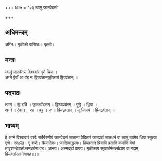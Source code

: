 +++
title = "०३ त्वामु जातवेदसं"

+++
## अधिमन्त्रम्
अग्निः। मृळीको वासिष्ठः। बृहती।

## मन्त्रः
त्वामु॑ जा॒तवे॑दसं वि॒श्ववा॑रं गृणे धि॒या ।  
अग्ने॑ दे॒वाँ आ व॑ह नः प्रि॒यव्र॑तान्मृळी॒काय॑ प्रि॒यव्र॑तान् ॥

## पदपाठः
त्वाम् । ऊं॒ इति॑ । जा॒तऽवे॑दसम् । वि॒श्वऽवा॑रम् । गृ॒णे॒ । धि॒या ।  
अग्ने॑ । दे॒वान् । आ । व॒ह॒ । नः॒ । प्रि॒यऽव्र॑तान् । मृ॒ळी॒काय॑ । प्रि॒यऽव्र॑तान् ॥

## भाष्यम्
हे अग्ने विश्वावारं वश्वैः सर्वैर्वरणीयं जातवेदसं जातानां वेदितारं जातप्रज्ञं जातधनं वा त्वामु त्वामेव धिया स्तुत्या गृणे। स्त्ॐइ। गॄ शब्दे। क्रैयादिकः। प्वादित्वाद्ध्रस्वः। प्रियव्रतान् प्रियाणि व्रतानि कर्माणि येषां तादृशान्देवान्नोऽस्मदर्थमा वह। आनय। अस्मद्यज्ञं प्रापय। मृळीकाय सुखार्थमेतत्संज्ञाय वा मह्यम् प्रियव्रतांस्तानेवावह॥३॥